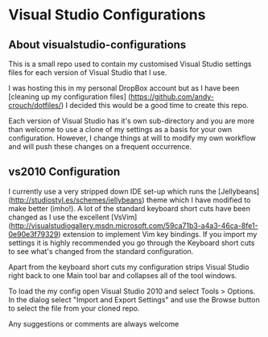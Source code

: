 Visual Studio Configurations
============================

About visualstudio-configurations
---------------------------------

This is a small repo used to contain my customised Visual Studio settings files for each version of Visual Studio that I use.

I was hosting this in my personal DropBox account but as I have been [cleaning up my configuration files] (https://github.com/andy-crouch/dotfiles/) I decided this would be a good time to create this repo.

Each version of Visual Studio has it's own sub-directory and you are more than welcome to use a clone of my settings as a basis for your own configuration.  However, I change things at will to modify my own workflow and will push these changes on a frequent occurrence.

vs2010 Configuration
--------------------

I currently use a very stripped down IDE set-up which runs the [Jellybeans] (http://studiostyl.es/schemes/jellybeans) theme which I have modified to make better (imho!).  A lot of the standard keyboard short cuts have been changed as I use the excellent [VsVim] (http://visualstudiogallery.msdn.microsoft.com/59ca71b3-a4a3-46ca-8fe1-0e90e3f79329) extension to implement Vim key bindings.  If you import my settings it is highly recommended you go through the Keyboard short cuts to see what's changed from the standard configuration.

Apart from the keyboard short cuts my configuration strips Visual Studio right back to one Main tool bar and collapses all of the tool windows.

To load the my config open Visual Studio 2010 and select Tools > Options.  In the dialog select "Import and Export Settings" and use the Browse button to select the file from your cloned repo.

Any suggestions or comments are always welcome
